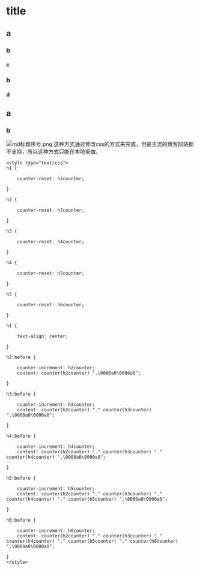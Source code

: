 # title

## a

### b

#### c

### b

#### d

## a

### b

![md标题序号.png](https://gitee.com/dongzhonghua/zhonghua/raw/master/img/blog/md标题序号.png)
这种方式通过修改css的方式来完成，但是主流的博客网站都不支持，所以这种方式只能在本地来做。
```
<style type="text/css">
h1 {

    counter-reset: h2counter;

}

h2 {

    counter-reset: h3counter;

}

h3 {

    counter-reset: h4counter;

}

h4 {

    counter-reset: h5counter;

}

h5 {

    counter-reset: h6counter;

}

h1 {

    text-align: center;

}

h2:before {

    counter-increment: h2counter;
    content: counter(h2counter) ".\0000a0\0000a0";

}

h3:before {

    counter-increment: h3counter;
    content: counter(h2counter) "." counter(h3counter) ".\0000a0\0000a0";

}

h4:before {

    counter-increment: h4counter;
    content: counter(h2counter) "." counter(h3counter) "." counter(h4counter) ".\0000a0\0000a0";

}

h5:before {

    counter-increment: h5counter;
    content: counter(h2counter) "." counter(h3counter) "." counter(h4counter) "." counter(h5counter) ".\0000a0\0000a0";

}

h6:before {

    counter-increment: h6counter;
    content: counter(h2counter) "." counter(h3counter) "." counter(h4counter) "." counter(h5counter) "." counter(h6counter) ".\0000a0\0000a0";

}
</style>
```